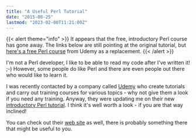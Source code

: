 ```yaml
---
title: "A Useful Perl Tutorial"
date: "2015-08-25"
lastmod: "2023-02-08T11:21:00Z"
---
```


{{< alert theme="info" >}}
It appears that the free, introductory Perl course has gone away. The links below are still pointing at the original tutorial, but [here's a free Perl course](https://www.udemy.com/course/perl-by-digiflax/) from Udemy as a replacement.
{{< /alert >}}

I'm not a Perl developer, I like to be able to read my code after I've written it! ;-) However, some people do like Perl and there are even people out there who would like to learn it.

I was recently contacted by a company called [Udemy](https://www.udemy.com/) who create tutorials and carry out training courses for various topics - why not give them a look if you need any training. Anyway, they were updating me on their new [introductory Perl tutorial](https://blog.udemy.com/learn-perl-a-tutorial-to-get-you-started/). I think it's well worth a look - if you are that way inclined!

You can check out their [web site](https://www.udemy.com/) as well, there is probably something there that might be useful to you.
